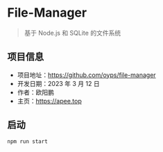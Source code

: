 # File-Manager

> 基于 Node.js 和 SQLite 的文件系统

## 项目信息

- 项目地址：https://github.com/oyps/file-manager
- 开发日期：2023 年 3 月 12 日
- 作者：欧阳鹏
- 主页：https://apee.top

## 启动

```bash
npm run start
```